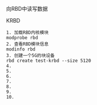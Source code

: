 向RBD中读写数据

KRBD

```
1. 加载RBD内核模块
modprobe rbd
2. 查看RBD模块信息
modinfo rbd
3. 创建一个5G的块设备
rbd create test-krbd --size 5120
4.
5.
6.
7.
8.
9.
10.
```



